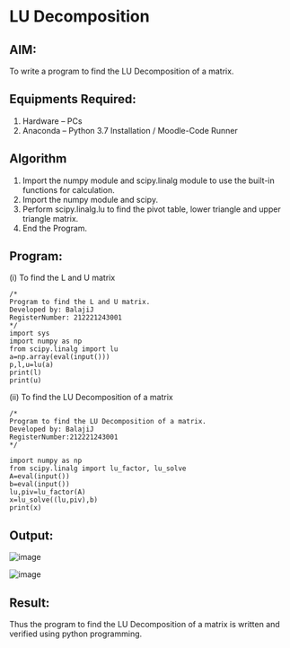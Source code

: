 # LU Decomposition 

## AIM:
To write a program to find the LU Decomposition of a matrix.

## Equipments Required:
1. Hardware – PCs
2. Anaconda – Python 3.7 Installation / Moodle-Code Runner

## Algorithm
1. Import the numpy module and scipy.linalg module to use the built-in functions for calculation.
2. Import the numpy module and scipy.
3. Perform scipy.linalg.lu to find the pivot table, lower triangle and upper triangle matrix.
4. End the Program.

## Program:
(i) To find the L and U matrix
````
/*
Program to find the L and U matrix.
Developed by: BalajiJ
RegisterNumber: 212221243001
*/
import sys
import numpy as np
from scipy.linalg import lu
a=np.array(eval(input()))
p,l,u=lu(a)
print(l)
print(u)
````
(ii) To find the LU Decomposition of a matrix
```
/*
Program to find the LU Decomposition of a matrix.
Developed by: BalajiJ
RegisterNumber:212221243001
*/

import numpy as np
from scipy.linalg import lu_factor, lu_solve
A=eval(input())
b=eval(input())
lu,piv=lu_factor(A)
x=lu_solve((lu,piv),b)
print(x)

````
## Output:

![image](https://github.com/Balaji-Jothiramalingam/LU-Decomposition/assets/114234865/017ad19d-6e1e-46ee-86cc-3af5caf52d19)

![image](https://github.com/Balaji-Jothiramalingam/LU-Decomposition/assets/114234865/ad40bbe0-0552-4f7e-bfce-95e3d81989e1)




## Result:
Thus the program to find the LU Decomposition of a matrix is written and verified using python programming.

